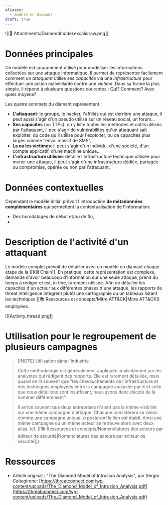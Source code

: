 ```yaml
---
aliases:
  - modèle en diamant
draft: true
---
```

![[📎 Attachments/Diamondmodel.excalidraw.png]]
# Données principales

Ce modèle est couramment utilisé pour modéliser les informations collectées sur une attaque informatique. Il permet de représenter facilement comment un *attaquant* utilise ses *capacités* via une *infrastructure* pour effectuer une action malveillante contre une *victime*. Dans sa forme la plus simple, il répond à plusieurs questions courantes : Qui? Comment? Avec quels moyens?

Les quatre sommets du diamant représentent :

- **L'attaquant**: le groupe, le hacker, l'affiliés qui est derrière une attaque, il peut aussi s'agir d'un pseudo utilisé sur un réseau social, un forum...
- **Ses capacités** (ou TTPs): on y liste toutes les méthodes et outils utilisés par l'attaquant, il peu s'agir de vulnérabilités qu'un attaquant sait exploiter, du code qu'il utilise pour l'exploiter, ou de capacités plus larges comme "envoi massif de SMS", 
- **La ou les victimes**: il peut s'agir d'un individu, d'une société, d'un compte applicatif, d'une machine unique...
- **L'infrastructure utilisée**: détaille l'infrastructure technique utilisée pour mener une attaque, il peut s'agir d'une infrastructure dédiée, partagée ou compromise, opérée ou non  par l'attaquant. 

# Données contextuelles

Cependant le modèle initial prévoit l'introduction **de métadonnées complémentaires** qui permettent la contextualisation de l'information:

-  Des horodatages de début et/ou de fin,
- 

# Description de l'activité d'un attaquant

Le modèle complet prévoit de détailler avec un modèle en diamant chaque étape de la [[Kill Chain]]. En pratique, cette représentation est complexe, demande d'avoir beaucoup d'information sur une seule attaque, prend du temps à rédiger et est, in fine, rarement utilisée. Afin de détailler les capacités d'un acteur aux différentes phases d'une attaque, les rapports de threat intelligence intègrent plutôt une cartographie ou un tableaux listant les techniques [[📚 Ressources et concepts/Mitre ATT&CK|Mitre ATT&CK]] employées.

![[Activity_thread.png]]

# Utilisation pour le regroupement de plusieurs campagnes




> [!NOTE] Utilisation dans l'industrie
> 
> Cette méthodologie est généralement appliquée implicitement par les analystes qui rédigent des rapports. Elle est rarement détaillée, mais quand on lit souvent que "les chevauchements de l'infrastructure et des techniques employées entre la campagne analysée par X et celle que nous détaillons sont insuffisant, nous avons donc décidé de la nommer différemment".
>
> Il arrive souvent que deux entreprises n'aient pas la même visibilité sur une même campagne d'attaque. Chacune considérera sa vision comme une campagne unique, *a posteriori* le lien est établi. Ainsi une même campagne ou un même acteur se retrouve alors avec deux alias. (cf. [[📚 Ressources et concepts/Nomenclatures des acteurs par éditeur de sécurité|Nomenclatures des acteurs par éditeur de sécurité]]) 


# Ressources

- Article original : "The Diamond Model of Intrusion Analysis", par Sergio Caltagirone: [https://threatconnect.com/wp-content/uploads/The_Diamond_Model_of_Intrusion_Analysis.pdf](https://threatconnect.com/wp-content/uploads/The_Diamond_Model_of_Intrusion_Analysis.pdf)